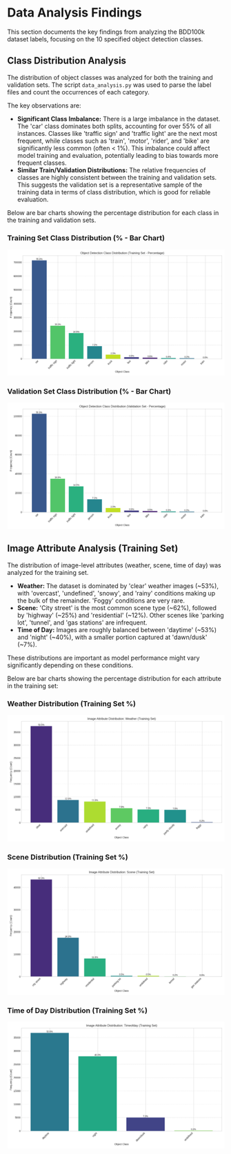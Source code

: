 # Data Analysis Findings

This section documents the key findings from analyzing the BDD100k dataset labels, focusing on the 10 specified object detection classes.

## Class Distribution Analysis

The distribution of object classes was analyzed for both the training and validation sets. The script `data_analysis.py` was used to parse the label files and count the occurrences of each category. 

The key observations are:
*   **Significant Class Imbalance:** There is a large imbalance in the dataset. The 'car' class dominates both splits, accounting for over 55% of all instances. Classes like 'traffic sign' and 'traffic light' are the next most frequent, while classes such as 'train', 'motor', 'rider', and 'bike' are significantly less common (often < 1%). This imbalance could affect model training and evaluation, potentially leading to bias towards more frequent classes.
*   **Similar Train/Validation Distributions:** The relative frequencies of classes are highly consistent between the training and validation sets. This suggests the validation set is a representative sample of the training data in terms of class distribution, which is good for reliable evaluation.

Below are bar charts showing the percentage distribution for each class in the training and validation sets.

### Training Set Class Distribution (% - Bar Chart)

![Training Set Class Distribution (%)](assets/class_distribution_train_bar_pct.png)

### Validation Set Class Distribution (% - Bar Chart)

![Validation Set Class Distribution (%)](assets/class_distribution_val_bar_pct.png)

## Image Attribute Analysis (Training Set)

The distribution of image-level attributes (weather, scene, time of day) was analyzed for the training set.

*   **Weather:** The dataset is dominated by 'clear' weather images (~53%), with 'overcast', 'undefined', 'snowy', and 'rainy' conditions making up the bulk of the remainder. 'Foggy' conditions are very rare.
*   **Scene:** 'City street' is the most common scene type (~62%), followed by 'highway' (~25%) and 'residential' (~12%). Other scenes like 'parking lot', 'tunnel', and 'gas stations' are infrequent.
*   **Time of Day:** Images are roughly balanced between 'daytime' (~53%) and 'night' (~40%), with a smaller portion captured at 'dawn/dusk' (~7%).

These distributions are important as model performance might vary significantly depending on these conditions.

Below are bar charts showing the percentage distribution for each attribute in the training set:

### Weather Distribution (Training Set %)

![Weather Distribution (Training Set %)](assets/image_attr_weather_dist_train.png)

### Scene Distribution (Training Set %)

![Scene Distribution (Training Set %)](assets/image_attr_scene_dist_train.png)

### Time of Day Distribution (Training Set %)

![Time of Day Distribution (Training Set %)](assets/image_attr_timeofday_dist_train.png)

